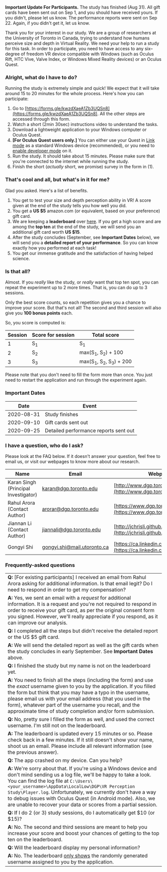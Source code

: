 **Important Update For Participants.** The study has finished (Aug 31). All gift cards have been sent out on Sep 1, and you should have received yours. If you didn't, please let us know. The performance reports were sent on Sep 22. Again, if you didn't get it, let us know.

Thank you for your interest in our study. We are a group of researchers at the University of Toronto in Canada, trying to understand how humans perceive size and depth in Virtual Reality. We need your help to run a study for this task. In order to participate, you need to have access to any six–degree of freedom VR device compatible with Windows (such as Oculus Rift, HTC Vive, Valve Index, or Windows Mixed Reality devices) or an Oculus Quest.

### Alright, what do I have to do?

Running the study is extremely simple and quick! We expect that it will take around 15 to 20 minutes for the whole process. Here's how you can participate:

1. Go to [https://forms.gle/kwzdXaeA1Zb3UQSn8](https://forms.gle/kwzdXaeA1Zb3UQSn8). All the other steps are accessed through this form.
2. Watch a short (2min 30sec) instructions video to understand the tasks.
3. Download a lightweight application to your Windows computer or Oculus Quest.
4. **[For Oculus Quest users only.]** You can either use your Quest in [Link mode](https://www.oculus.com/blog/play-rift-content-on-quest-with-oculus-link-available-now-in-beta/) as a standard Windows device (recommended), or you need to [enable developer mode](https://uploadvr.com/how-to-sideload-apps-oculus-go/) on it.
5. Run the study. It should take about 15 minutes. Please make sure that you're connected to the internet while running the study.
6. Finish the short (_actually_ short, we promise) survey in the form in (1).

### That's cool and all, but what's in it for me?

Glad you asked. Here's a list of benefits.

1. You get to test your size and depth perception ability in VR! A score given at the end of the study tells you how well you did.
2. You get a **US $5** amazon.com (or equivalent, based on your preference) gift card.
3. We are keeping a **leaderboard** over [here](https://vr-perception-leaderboard.herokuapp.com/). If you get a high score and are among the **top ten** at the end of the study, we will send you an additional gift card worth **US $15**.
4. After the study concludes (September, see **Important Dates** below), we will send you a **detailed report of your performance**. So you can know exactly how you performed at each task!
5. You get our immense gratitude and the satisfaction of having helped science.

### Is that all?

Almost. If you _really_ like the study, or _really_ want that top ten spot, you can repeat the experiment up to 2 more times. That is, you can do up to 3 sessions.

Only the best score counts, so each repetition gives you a chance to improve your score. But that's not all! The second and third session will also give you **100 bonus points** each.

So, you score is computed is:

| Session  | Score for session  | Total score                                             |
| ---      | ---                | ---                                                     |
| 1        | S<sub>1</sub>      | S<sub>1</sub>                                           |
| 2        | S<sub>2</sub>      | max(S<sub>1</sub>, S<sub>2</sub>) + 100                 |
| 3        | S<sub>3</sub>      | max(S<sub>1</sub>, S<sub>2</sub>, S<sub>3</sub>) + 200  |

Please note that you don't need to fill the form more than once. You just need to restart the application and run through the experiment again.

### Important Dates

| Date | Event |
| --- | --- |
| 2020-08-31 | Study finishes |
| 2020-09-10 | Gift cards sent out |
| 2020-09-25 | Detailed performance reports sent out |


### I have a question, who do I ask?

Please look at the FAQ below. If it doesn't answer your question, feel free to email us, or visit our webpages to know more about our research.

| Name                                  | Email                                                             | Webpage                                                   |
| ------------------------------------- | -----------------------------------------------------             | ----------------------------------------        |
| Karan Singh (Principal Investigator)  | [karan@dgp.toronto.edu](mailto:karan@dgp.toronto.edu)             | [http://www.dgp.toronto.edu/~karan/](http://www.dgp.toronto.edu/~karan/) | 
| Rahul Arora (Contact Author)          | [arorar@dgp.toronto.edu](mailto:arorar@dgp.toronto.edu)           | [https://www.dgp.toronto.edu/~arorar/](https://www.dgp.toronto.edu/~arorar/) | 
| Jiannan Li (Contact Author)           | [jiannali@dgp.toronto.edu](mailto:jiannanli@dgp.toronto.edu)      | [http://jchrisli.github.io/](http://jchrisli.github.io/) | 
| Gongyi Shi                            | [gongyi.shi@mail.utoronto.ca](mailto:gongyi.shi@mail.utoronto.ca) | [https://ca.linkedin.com/in/gongyi-shi](https://ca.linkedin.com/in/gongyi-shi) |


### Frequently-asked questions

| |
| --- |
| **Q:** [For existing participants] I received an email from Rahul Arora asking for additional information. Is that email legit? Do I need to respond in order to get my compensation? |
| **A:** Yes, we sent an email with a _request_ for additional information. It is a request and you're not required to respond in order to receive your gift card, as per the original consent form you signed. However, we'll really appreciate if you respond, as it can improve our analysis. |
| **Q:** I completed all the steps but didn't receive the detailed report or the US $5 gift card.|
| **A:** We will send the detailed report as well as the gift cards when the study concludes in early September. See **Important Dates** above.|
| **Q:** I finished the study but my name is not on the leaderboard yet. |
| **A:** You need to finish all the steps (including the form) and use the *exact* username given to you by the application. If you filled the form but think that you may have a typo in the username, please email us with your email address (that you used in the form), whatever part of the username you recall, and the approximate time of study completion and/or form submission. |
| **Q:** No, pretty sure I filled the form as well, and used the correct username. I'm still not on the leaderboard. |
| **A:** The leaderboard is updated every 15 minutes or so. Please check back in a few minutes. If it still doesn't show your name, shoot us an email. Please include all relevant information (see the previous answer). |
| **Q:** The app crashed on my device. Can you help? |
| **A:** We're sorry about that. If you're using a Windows device and don't mind sending us a log file, we'll be happy to take a look. You can find the log file at `C:\Users\<your_username>\AppData\LocalLow\DGP\VR Perception Study\Player.log`. Unfortunately, we currently don't have a way to debug issues with Oculus Quest (in Android mode). Also, we are unable to recover your data or scores from a partial session. |
| **Q:** If I do 2 (or 3) study sessions, do I automatically get $10 (or $15)? |
| **A:** No. The second and third sessions are meant to help you increase your score and boost your chances of getting to the top ten on the leaderboard. |
| **Q:** Will the leaderboard display my personal information? |
| **A:** No. The leaderboard [only shows](https://vr-perception-leaderboard.herokuapp.com/) the randomly generated username assigned to you by the application. |
